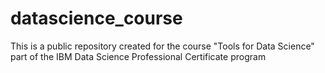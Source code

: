 # datascience_course
This is a public repository created for the course "Tools for Data Science" part of the IBM Data Science Professional Certificate program
